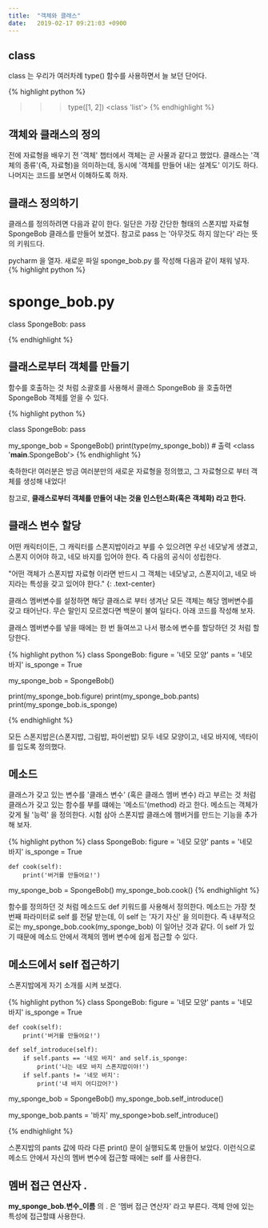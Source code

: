 ```yaml
---
title:  "객체와 클래스"
date:   2019-02-17 09:21:03 +0900
---
```



## class
class 는 우리가 여러차례 type() 함수를 사용하면서 늘 보던 단어다.

{% highlight python %}
>>> type([1, 2])
<class 'list'>
{% endhighlight %}


## 객체와 클래스의 정의
전에 자료형을 배우기 전 '객체' 챕터에서 객체는 곧 사물과 같다고 했었다. 
클래스는 '객체의 종류'(즉, 자료형)을 의미하는데, 동시에 '객체를 만들어 내는 설계도' 이기도 하다.
나머지는 코드를 보면서 이해하도록 하자.

## 클래스 정의하기
클래스를 정의하려면 다음과 같이 한다.
일단은 가장 간단한 형태의 스폰지밥 자료형 SpongeBob 클래스를 만들어 보겠다.
참고로 pass 는 '아무것도 하지 않는다' 라는 뜻의 키워드다.

pycharm 을 열자. 새로운 파일 sponge_bob.py 를 작성해 다음과 같이 채워 넣자.
{% highlight python %}
# sponge_bob.py
class SpongeBob:
    pass

{% endhighlight %}

## 클래스로부터 객체를 만들기
함수를 호출하는 것 처럼 소괄호를 사용해서 클래스 SpongeBob 을 호출하면 SpongeBob 객체를
얻을 수 있다.

{% highlight python %}

class SpongeBob:
    pass

my_sponge_bob = SpongeBob()
print(type(my_sponge_bob)) # 출력 <class '__main__.SpongeBob'>
{% endhighlight %}

축하한다! 여러분은 방금 여러분만의 새로운 자료형을 정의했고, 그 자료형으로 부터
객체를 생성해 내었다!

참고로, **클래스로부터 객체를 만들어 내는 것을 인스턴스화(혹은 객체화) 라고 한다.**


## 클래스 변수 할당
어떤 캐릭터이든, 그 캐릭터를 스폰지밥이라고 부를 수 있으려면
우선 네모낳게 생겼고, 스폰지 이어야 하고, 네모 바지를 입어야 한다.
즉 다음의 공식이 성립한다.

"어떤 객체가 스폰지밥 자료형 이라면 반드시 그 객체는 네모낳고, 스폰지이고, 네모 바지라는 특성을 갖고 있어야 한다."
{: .text-center}


클래스 멤버변수를 설정하면 해당 클래스로 부터 생겨난 모든 객체는
해당 멤버변수를 갖고 태어난다.
무슨 말인지 모르겠다면 백문이 불여 일타다. 아래 코드를 작성해 보자.

클래스 멤버변수를 넣을 때에는 한 번 
들여쓰고 나서 평소에 변수를 할당하던 것 처럼 할당한다.

{% highlight python %}
class SpongeBob:
    figure = '네모 모양'
    pants = '네모 바지'
    is_sponge = True
    
my_sponge_bob = SpongeBob()

print(my_sponge_bob.figure)
print(my_sponge_bob.pants)
print(my_sponge_bob.is_sponge)

{% endhighlight %}

모든 스폰지밥은(스폰지밥, 그림밥, 파이썬밥) 모두 네모 모양이고, 네모 바지에, 넥타이를 입도록 정의했다.


## 메소드
클래스가 갖고 있는 변수를 '클래스 변수' (혹은 클래스 멤버 변수) 라고 부르는 것 처럼
클래스가 갖고 있는 함수를 부를 떄에는 '메소드'(method) 라고 한다.
메소드는 객체가 갖게 될 '능력' 을 정의한다. 시험 삼아 스폰지밥 클래스에
햄버거를 만드는 기능을 추가해 보자. 


{% highlight python %}
class SpongeBob:
    figure = '네모 모양'
    pants = '네모 바지'
    is_sponge = True
    
    def cook(self):
        print('버거를 만들어요!')
    
my_sponge_bob = SpongeBob()
my_sponge_bob.cook()
{% endhighlight %}

함수를 정의하던 것 처럼 메소드도 def 키워드를 사용해서 정의한다.
메소드는 가장 첫 번째 파라미터로 self 를 전달 받는데,
이 self 는 '자기 자신' 을 의미한다.
즉 내부적으로는 my_sponge_bob.cook(my_sponge_bob) 이 일어난 것과 같다.
이 self 가 있기 때문에 메소드 안에서 객체의 멤버 변수에 쉽게 접근할 수 있다. 


## 메소드에서 self 접근하기

스폰지밥에게 자기 소개를 시켜 보겠다.

{% highlight python %}
class SpongeBob:
    figure = '네모 모양'
    pants = '네모 바지'
    is_sponge = True
    
    def cook(self):
        print('버거를 만들어요!')
        
    def self_introduce(self):
        if self.pants == '네모 바지' and self.is_sponge:
            print('나는 네모 바지 스폰지밥이야!')
        if self.pants != '네모 바지':
            print('내 바지 어디갔어?')
    
my_sponge_bob = SpongeBob()
my_sponge_bob.self_introduce()

my_sponge_bob.pants = '바지'
my_sponge>bob.self_introduce()

{% endhighlight %}

스폰지밥의 pants 값에 따라 다른 print() 문이 실행되도록 만들어 보았다.
이런식으로 메소드 안에서 자신의 멤버 변수에 접근할 때에는 self 를 사용한다.



## 멤버 접근 연산자 .

**my_sponge_bob.변수_이름** 의 . 은 '멤버 접근 연산자' 라고 부른다.
객체 안에 있는 특성에 접근할떄 사용한다.





